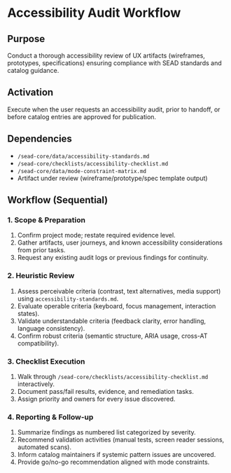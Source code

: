 <!-- Powered by SEAD-METHOD™ Core -->

# Accessibility Audit Workflow

## Purpose
Conduct a thorough accessibility review of UX artifacts (wireframes, prototypes, specifications) ensuring compliance with SEAD standards and catalog guidance.

## Activation
Execute when the user requests an accessibility audit, prior to handoff, or before catalog entries are approved for publication.

## Dependencies
- `/sead-core/data/accessibility-standards.md`
- `/sead-core/checklists/accessibility-checklist.md`
- `/sead-core/data/mode-constraint-matrix.md`
- Artifact under review (wireframe/prototype/spec template output)

## Workflow (Sequential)

### 1. Scope & Preparation
1. Confirm project mode; restate required evidence level.
2. Gather artifacts, user journeys, and known accessibility considerations from prior tasks.
3. Request any existing audit logs or previous findings for continuity.

### 2. Heuristic Review
1. Assess perceivable criteria (contrast, text alternatives, media support) using `accessibility-standards.md`.
2. Evaluate operable criteria (keyboard, focus management, interaction states).
3. Validate understandable criteria (feedback clarity, error handling, language consistency).
4. Confirm robust criteria (semantic structure, ARIA usage, cross-AT compatibility).

### 3. Checklist Execution
1. Walk through `/sead-core/checklists/accessibility-checklist.md` interactively.
2. Document pass/fail results, evidence, and remediation tasks.
3. Assign priority and owners for every issue discovered.

### 4. Reporting & Follow-up
1. Summarize findings as numbered list categorized by severity.
2. Recommend validation activities (manual tests, screen reader sessions, automated scans).
3. Inform catalog maintainers if systemic pattern issues are uncovered.
4. Provide go/no-go recommendation aligned with mode constraints.
